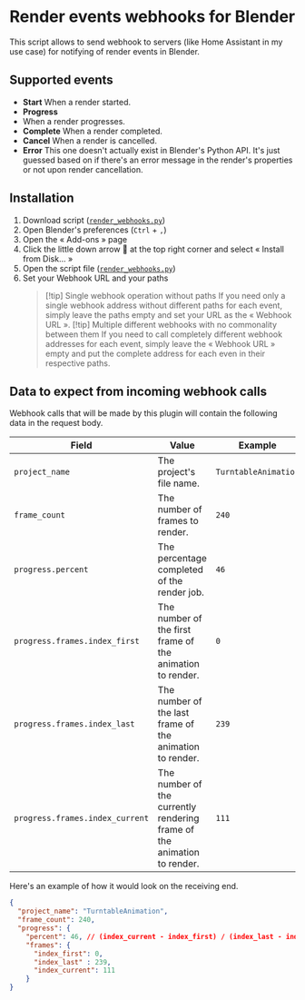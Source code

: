 # Render events webhooks for Blender

This script allows to send webhook to servers (like Home Assistant in my use case) for notifying of render events in Blender.

## Supported events

- **Start**
  When a render started.
- **Progress**
- When a render progresses.
- **Complete**
  When a render completed.
- **Cancel**
  When a render is cancelled.
- **Error**
  This one doesn't actually exist in Blender's Python API.
  It's just guessed based on if there's an error message in the render's properties or not upon render cancellation.

## Installation

1. Download script ([`render_webhooks.py`](render_webhooks.py))
2. Open Blender's preferences (`Ctrl` + `,`)
3. Open the « Add-ons » page
4. Click the little down arrow 🔽 at the top right corner and select « Install from Disk... »
5. Open the script file ([`render_webhooks.py`](render_webhooks.py))
6. Set your Webhook URL and your paths
   > [!tip] Single webhook operation without paths
   > If you need only a single webhook address without different paths for each event, simply leave the paths empty and set your URL as the « Webhook URL ».
   > [!tip] Multiple different webhooks with no commonality between them
   > If you need to call completely different webhook addresses for each event, simply leave the « Webhook URL » empty and put the complete address for each even in their respective paths.

## Data to expect from incoming webhook calls

Webhook calls that will be made by this plugin will contain the following data in the request body.

| Field                           | Value                                                                   | Example              |
| ------------------------------- | ----------------------------------------------------------------------- | -------------------- |
| `project_name`                  | The project's file name.                                                | `TurntableAnimation` |
| `frame_count`                   | The number of frames to render.                                         | `240`                |
| `progress.percent`              | The percentage completed of the render job.                             | `46`                 |
| `progress.frames.index_first`   | The number of the first frame of the animation to render.               | `0`                  |
| `progress.frames.index_last`    | The number of the last frame of the animation to render.                | `239`                |
| `progress.frames.index_current` | The number of the currently rendering frame of the animation to render. | `111`                |

Here's an example of how it would look on the receiving end.

```json
{
  "project_name": "TurntableAnimation",
  "frame_count": 240, 
  "progress": {
    "percent": 46, // (index_current - index_first) / (index_last - index_first) * 100, rounded
    "frames": {
      "index_first": 0,
      "index_last" : 239,
      "index_current": 111 
    }
}
```
